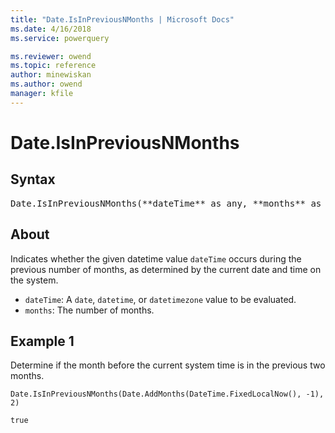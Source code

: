 ```yaml
---
title: "Date.IsInPreviousNMonths | Microsoft Docs"
ms.date: 4/16/2018
ms.service: powerquery

ms.reviewer: owend
ms.topic: reference
author: minewiskan
ms.author: owend
manager: kfile
---
```

# Date.IsInPreviousNMonths

## Syntax

<pre>
Date.IsInPreviousNMonths(**dateTime** as any, **months** as number) as nullable logical
</pre>

## About
Indicates whether the given datetime value `dateTime` occurs during the previous number of months, as determined by the current date and time on the system. 
* `dateTime`: A `date`, `datetime`, or `datetimezone` value to be evaluated.
* `months`: The number of months.

## Example 1
Determine if the month before the current system time is in the previous two months.

```powerquery-m
Date.IsInPreviousNMonths(Date.AddMonths(DateTime.FixedLocalNow(), -1), 2)
```

`true`

